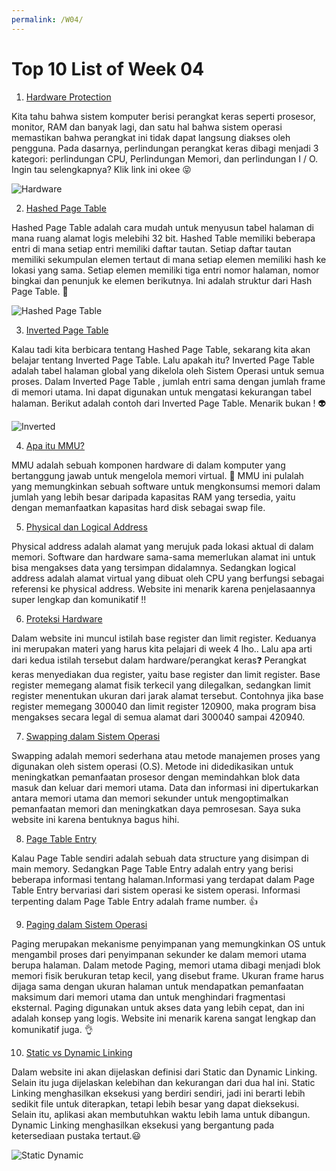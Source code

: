 ```yaml
---
permalink: /W04/
---
```


# Top 10 List of Week 04

1. [Hardware Protection](https://www.geeksforgeeks.org/hardware-protection-and-type-of-hardware-protection/)<br>

Kita tahu bahwa sistem komputer berisi perangkat keras seperti prosesor, monitor, RAM dan banyak lagi, dan satu hal bahwa sistem operasi memastikan bahwa perangkat ini tidak dapat langsung diakses oleh pengguna. Pada dasarnya, perlindungan perangkat keras dibagi menjadi 3 kategori: perlindungan CPU, Perlindungan Memori, dan perlindungan I / O. Ingin tau selengkapnya? Klik link ini okee 😝

![Hardware](https://image.freepik.com/free-vector/hardware-protection-composition-set_1284-25766.jpg)

2. [Hashed Page Table](https://binaryterms.com/structure-of-page-table.html)<br>

Hashed Page Table adalah cara mudah untuk menyusun tabel halaman di mana ruang alamat logis melebihi 32 bit. Hashed Table memiliki beberapa entri di mana setiap entri memiliki daftar tautan. Setiap daftar tautan memiliki sekumpulan elemen tertaut di mana setiap elemen memiliki hash ke lokasi yang sama. Setiap elemen memiliki tiga entri nomor halaman, nomor bingkai dan penunjuk ke elemen berikutnya. Ini adalah struktur dari Hash Page Table. 💚

![Hashed Page Table](https://qph.fs.quoracdn.net/main-qimg-cf1e755efe2c78da5328de9a0d0284d2.webp)


3. [Inverted Page Table](https://www.javatpoint.com/os-inverted-page-table)<br>

Kalau tadi kita berbicara tentang Hashed Page Table, sekarang kita akan belajar tentang Inverted Page Table. Lalu apakah itu? Inverted Page Table adalah tabel halaman global yang dikelola oleh Sistem Operasi untuk semua proses. Dalam Inverted Page Table , jumlah entri sama dengan jumlah frame di memori utama. Ini dapat digunakan untuk mengatasi kekurangan tabel halaman. Berikut adalah contoh dari Inverted Page Table. Menarik bukan ! 👽

![Inverted](https://media.geeksforgeeks.org/wp-content/uploads/33-6.png)

4. [Apa itu MMU?](https://www.nesabamedia.com/physical-address-dan-logical-address/)<br>

MMU adalah sebuah komponen hardware di dalam komputer yang bertanggung jawab untuk mengelola memori virtual. 🌟 MMU ini pulalah yang memungkinkan sebuah software untuk mengkonsumsi memori dalam jumlah yang lebih besar daripada kapasitas RAM yang tersedia, yaitu dengan memanfaatkan kapasitas hard disk sebagai swap file. 

5. [Physical dan Logical Address](https://www.nesabamedia.com/physical-address-dan-logical-address/)<br>

Physical address adalah alamat yang merujuk pada lokasi aktual di dalam memori. Software dan hardware sama-sama memerlukan alamat ini untuk bisa mengakses data yang tersimpan didalamnya. Sedangkan logical address adalah alamat virtual yang dibuat oleh CPU yang berfungsi sebagai referensi ke physical address. Website ini menarik karena penjelasaannya super lengkap dan komunikatif !!

6. [Proteksi Hardware](http://ftp.gunadarma.ac.id/linux/docs/v06/Kuliah/SistemOperasi/BUKU/SistemOperasi-4.X-2/ch01s02.html)<br>

Dalam website ini muncul istilah base register dan limit register. Keduanya ini merupakan materi yang harus kita pelajari di week 4 lho.. Lalu apa arti dari kedua istilah tersebut dalam hardware/perangkat keras❓ Perangkat keras menyediakan dua register, yaitu base register dan limit register. Base register memegang alamat fisik terkecil yang dilegalkan, sedangkan limit register menentukan ukuran dari jarak alamat tersebut. Contohnya jika base register memegang 300040 dan limit register 120900, maka program bisa mengakses secara legal di semua alamat dari 300040 sampai 420940.

7. [Swapping dalam Sistem Operasi](https://prepinsta.com/operating-systems/swapping/)<br>

Swapping adalah memori sederhana atau metode manajemen proses yang digunakan oleh sistem operasi (O.S). Metode ini didedikasikan untuk meningkatkan pemanfaatan prosesor dengan memindahkan blok data masuk dan keluar dari memori utama. Data dan informasi ini dipertukarkan antara memori utama dan memori sekunder untuk mengoptimalkan pemanfaatan memori dan meningkatkan daya pemrosesan. Saya suka website ini karena bentuknya bagus hihi.

8. [Page Table Entry](https://www.gatevidyalay.com/page-table-paging-in-operating-system/)<br>

Kalau Page Table sendiri adalah sebuah data structure yang disimpan di main memory. Sedangkan Page Table Entry adalah entry yang berisi beberapa informasi tentang halaman.Informasi yang terdapat dalam Page Table Entry bervariasi dari sistem operasi ke sistem operasi. Informasi terpenting dalam Page Table Entry adalah frame number. 👍

9. [Paging dalam Sistem Operasi](https://www.guru99.com/paging-in-operating-system.html)<br>

Paging merupakan mekanisme penyimpanan yang memungkinkan OS untuk mengambil proses dari penyimpanan sekunder ke dalam memori utama berupa halaman. Dalam metode Paging, memori utama dibagi menjadi blok memori fisik berukuran tetap kecil, yang disebut frame. Ukuran frame harus dijaga sama dengan ukuran halaman untuk mendapatkan pemanfaatan maksimum dari memori utama dan untuk menghindari fragmentasi eksternal. Paging digunakan untuk akses data yang lebih cepat, dan ini adalah konsep yang logis. Website ini menarik karena sangat lengkap dan komunikatif juga. 👌

10. [Static vs Dynamic Linking](https://medium.com/@DrKaoliN/qt-static-vs-dynamic-linking-45e8bc8dacad)<br>

Dalam website ini akan dijelaskan definisi dari Static dan Dynamic Linking. Selain itu juga dijelaskan kelebihan dan kekurangan dari dua hal ini. Static Linking menghasilkan eksekusi yang berdiri sendiri, jadi ini berarti lebih sedikit file untuk diterapkan, tetapi lebih besar yang dapat dieksekusi. Selain itu, aplikasi akan membutuhkan waktu lebih lama untuk dibangun. Dynamic Linking menghasilkan eksekusi yang bergantung pada ketersediaan pustaka tertaut.😃

![Static Dynamic](https://miro.medium.com/max/806/1*QI-LJC2bVLwDMT9VTpnjtg.png)
